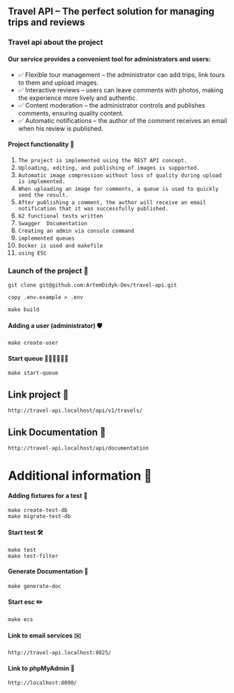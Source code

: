 ## Travel API – The perfect solution for managing trips and reviews
### Travel api about the project
#### Our service provides a convenient tool for administrators and users:
- ✅ Flexible tour management – ​​the administrator can add trips, link tours to them and upload images.
- ✅ Interactive reviews – users can leave comments with photos, making the experience more lively and authentic.
- ✅ Content moderation – the administrator controls and publishes comments, ensuring quality content.
- ✅ Automatic notifications – the author of the comment receives an email when his review is published.

#### Project functionality 🚀
1. `The project is implemented using the REST API concept.`
2. `Uploading, editing, and publishing of images is supported.`
3. `Automatic image compression without loss of quality during upload is implemented.`
4. `When uploading an image for comments, a queue is used to quickly send the result.`
5. `After publishing a comment, the author will receive an email notification that it was successfully published.`
6. `62 functional tests written`
7. `Swagger  Documentation`
8. `Creating an admin via console command`
9. `implemented queues`
10. `Docker is used and makefile`
11. `using ESC`


### Launch of the project 🔌
```
git clone git@github.com:ArtemDidyk-Dev/travel-api.git
```
```
copy .env.example > .env
```
```
make build
```
#### Adding a user (administrator) 🛡️
```
make create-user
```
#### Start queue 🚶‍♂️🚶‍♂️🚶‍♂️
```
make start-queue
```

## Link project 🏁
```
http://travel-api.localhost/api/v1/travels/
```

## Link Documentation 📁
```
http://travel-api.localhost/api/documentation
```

# Additional information 🧐

#### Adding fixtures for a test 🧪
```
make create-test-db
make migrate-test-db
```
#### Start test  🛠️ 
```
make test
make test-filter
```
#### Generate Documentation 📗
```
make generate-doc
```
#### Start esc ✏️
```
make ecs
```
#### Link to email services ✉️
```
http://travel-api.localhost:8025/
```

#### Link to phpMyAdmin 📝
```
http://localhost:8090/
```

